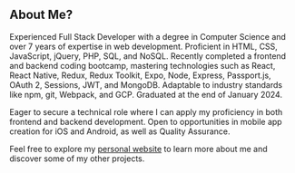 
## About Me?

Experienced Full Stack Developer with a degree in Computer Science and over 7 years of expertise in web development. Proficient in HTML, CSS, JavaScript, jQuery, PHP, SQL, and NoSQL. Recently completed a frontend and backend coding bootcamp, mastering technologies such as React, React Native, Redux, Redux Toolkit, Expo, Node, Express, Passport.js, OAuth 2, Sessions, JWT, and MongoDB. Adaptable to industry standards like npm, git, Webpack, and GCP.
Graduated at the end of January 2024.

Eager to secure a technical role where I can apply my proficiency in both frontend and backend development. Open to opportunities in mobile app creation for iOS and Android, as well as Quality Assurance.

Feel free to explore my [personal website](https://samjohn87.github.io/) to learn more about me and discover some of my other projects.
